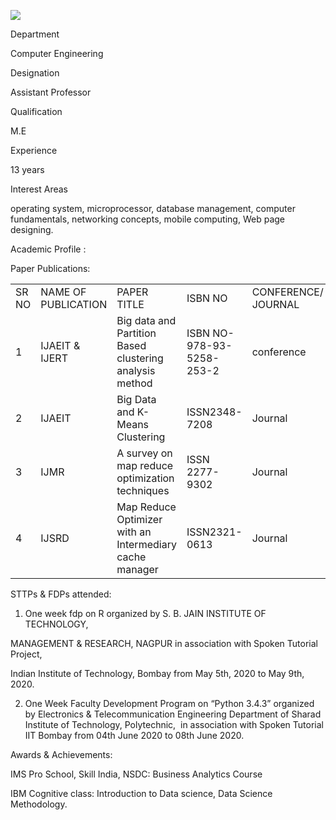 [![](/sites/default/files/styles/faculty_images/public/2022-01/DSC_1887.jpg?itok=m_2pxUha)](/sites/default/files/2022-01/DSC_1887.jpg)

Department

Computer Engineering

Designation

Assistant Professor

Qualification

M.E

Experience

13 years

Interest Areas

operating system, microprocessor, database management, computer fundamentals, networking concepts, mobile computing, Web page designing.

Academic Profile :

Paper Publications:

|  |  |  |  |  |  |  |
| --- | --- | --- | --- | --- | --- | --- |
| SR NO | NAME OF PUBLICATION | PAPER TITLE | ISBN NO | CONFERENCE/  JOURNAL | NATIONAL/  INTERNATIONAL | YEAR OF PUBLICATION |
| 1 | IJAEIT & IJERT | Big data and Partition Based clustering analysis method | ISBN NO- 978-93-5258-253-2 | conference | National Level conference | 2016 |
| 2 | IJAEIT | Big Data and K-Means Clustering | ISSN2348-7208 | Journal | International | 2016 |
| 3 | IJMR | A survey on map reduce optimization techniques | ISSN 2277-9302 | Journal | International | Jully 2016 |
| 4 | IJSRD | Map Reduce Optimizer with an Intermediary cache manager | ISSN2321-0613 | Journal | International | 2018 |

STTPs & FDPs attended:

1. One week fdp on R organized by S. B. JAIN INSTITUTE OF TECHNOLOGY,

MANAGEMENT & RESEARCH, NAGPUR in association with Spoken Tutorial Project,

Indian Institute of Technology, Bombay from May 5th, 2020 to May 9th, 2020.

2. One Week Faculty Development Program on “Python 3.4.3” organized by Electronics & Telecommunication Engineering Department of Sharad Institute of Technology, Polytechnic,  in association with Spoken Tutorial IIT Bombay from 04th June 2020 to 08th June 2020.

Awards & Achievements:

IMS Pro School, Skill India, NSDC: Business Analytics Course

IBM Cognitive class: Introduction to Data science, Data Science Methodology.